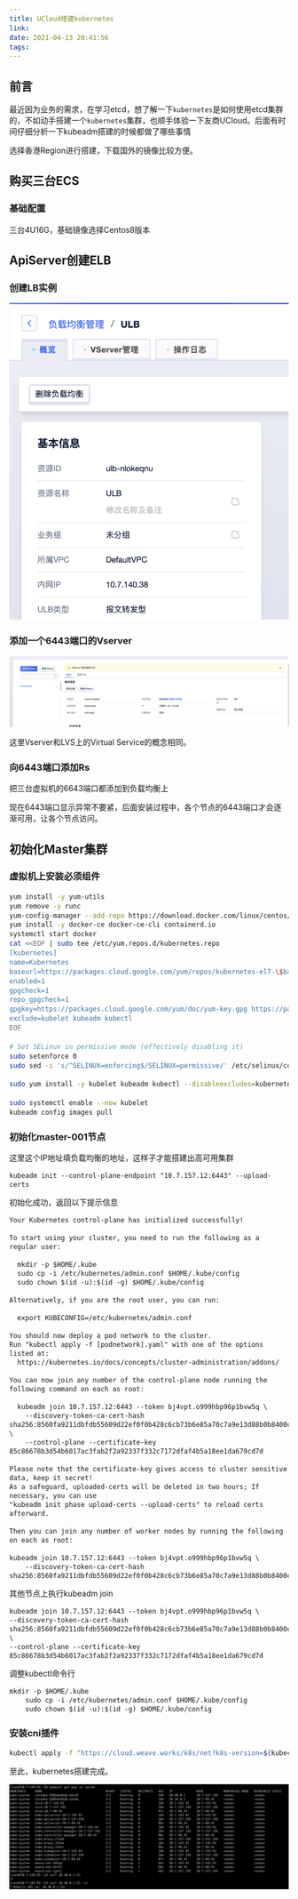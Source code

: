 ```yaml
---
title: UCloud搭建kubernetes
link:
date: 2021-04-13 20:41:56
tags:
---
```


## 前言
最近因为业务的需求，在学习etcd，想了解一下`kubernetes`是如何使用etcd集群的，不如动手搭建一个`kubernetes`集群，也顺手体验一下友商UCloud。后面有时间仔细分析一下kubeadm搭建的时候都做了哪些事情

选择香港Region进行搭建，下载国外的镜像比较方便。

## 购买三台ECS

### 基础配置

三台4U16G，基础镜像选择Centos8版本

## ApiServer创建ELB

### 创建LB实例

![image-20210413104514588](Images/ucloud-kubernetes1.png)

### 添加一个6443端口的Vserver

![image-20210413104700767](Images/ucloud-kubernetes2.png)

这里Vserver和LVS上的Virtual Service的概念相同。

### 向6443端口添加Rs

把三台虚拟机的6643端口都添加到负载均衡上

现在6443端口显示异常不要紧，后面安装过程中，各个节点的6443端口才会逐渐可用，让各个节点访问。

## 初始化Master集群

### 虚拟机上安装必须组件

```bash
yum install -y yum-utils
yum remove -y runc
yum-config-manager --add-repo https://download.docker.com/linux/centos/docker-ce.repo
yum install -y docker-ce docker-ce-cli containerd.io
systemctl start docker
cat <<EOF | sudo tee /etc/yum.repos.d/kubernetes.repo
[kubernetes]
name=Kubernetes
baseurl=https://packages.cloud.google.com/yum/repos/kubernetes-el7-\$basearch
enabled=1
gpgcheck=1
repo_gpgcheck=1
gpgkey=https://packages.cloud.google.com/yum/doc/yum-key.gpg https://packages.cloud.google.com/yum/doc/rpm-package-key.gpg
exclude=kubelet kubeadm kubectl
EOF

# Set SELinux in permissive mode (effectively disabling it)
sudo setenforce 0
sudo sed -i 's/^SELINUX=enforcing$/SELINUX=permissive/' /etc/selinux/config

sudo yum install -y kubelet kubeadm kubectl --disableexcludes=kubernetes

sudo systemctl enable --now kubelet
kubeadm config images pull
```

### 初始化master-001节点

这里这个IP地址填负载均衡的地址，这样子才能搭建出高可用集群

```
kubeadm init --control-plane-endpoint "10.7.157.12:6443" --upload-certs
```

初始化成功，返回以下提示信息

```
Your Kubernetes control-plane has initialized successfully!

To start using your cluster, you need to run the following as a regular user:

  mkdir -p $HOME/.kube
  sudo cp -i /etc/kubernetes/admin.conf $HOME/.kube/config
  sudo chown $(id -u):$(id -g) $HOME/.kube/config

Alternatively, if you are the root user, you can run:

  export KUBECONFIG=/etc/kubernetes/admin.conf

You should now deploy a pod network to the cluster.
Run "kubectl apply -f [podnetwork].yaml" with one of the options listed at:
  https://kubernetes.io/docs/concepts/cluster-administration/addons/

You can now join any number of the control-plane node running the following command on each as root:

  kubeadm join 10.7.157.12:6443 --token bj4vpt.o999hbp96p1bvw5q \
	--discovery-token-ca-cert-hash sha256:8560fa9211dbfdb55609d22ef0f0b428c6cb73b6e85a70c7a9e13d88b0b8400c \
	--control-plane --certificate-key 85c86678b3d54b6017ac3fab2f2a92337f332c7172dfaf4b5a18ee1da679cd7d

Please note that the certificate-key gives access to cluster sensitive data, keep it secret!
As a safeguard, uploaded-certs will be deleted in two hours; If necessary, you can use
"kubeadm init phase upload-certs --upload-certs" to reload certs afterward.

Then you can join any number of worker nodes by running the following on each as root:

kubeadm join 10.7.157.12:6443 --token bj4vpt.o999hbp96p1bvw5q \
	--discovery-token-ca-cert-hash sha256:8560fa9211dbfdb55609d22ef0f0b428c6cb73b6e85a70c7a9e13d88b0b8400c
```

其他节点上执行kubeadm join

```
kubeadm join 10.7.157.12:6443 --token bj4vpt.o999hbp96p1bvw5q \
--discovery-token-ca-cert-hash sha256:8560fa9211dbfdb55609d22ef0f0b428c6cb73b6e85a70c7a9e13d88b0b8400c \
--control-plane --certificate-key 85c86678b3d54b6017ac3fab2f2a92337f332c7172dfaf4b5a18ee1da679cd7d
```

调整kubectl命令行

```
mkdir -p $HOME/.kube
	sudo cp -i /etc/kubernetes/admin.conf $HOME/.kube/config
	sudo chown $(id -u):$(id -g) $HOME/.kube/config
```
### 安装cni插件

```bash
kubectl apply -f "https://cloud.weave.works/k8s/net?k8s-version=$(kubectl version | base64 | tr -d '\n')"
```

至此，kubernetes搭建完成。

![image-20210413162451762](Images/ucloud-kubernetes3.png)
